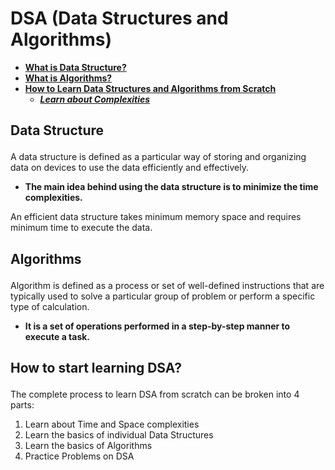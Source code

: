 # DSA (Data Structures and Algorithms)

- [**What is Data Structure?**](#what-is-data-structure)
- [**What is Algorithms?**](#what-is-algorithms)
- [**How to Learn Data Structures and Algorithms from Scratch**](#how-to-learn-data-structures-and-algorithms-from-scratch)
  - [**_Learn about Complexities_**](./complexities.md)
  <!-- - [**_Learn Data Structure_**](#learn-data-structure)
    1. [Array](#array)
    2. [String](#string)
    3. [Linked List](#linked-list)
    4. [Matrix/Grid](#matrixgrid)
    5. [Stack](#stack)
    6. [Queue](#queue)
    7. [Heap](#heap)
    8. [Hash](#hash)
    9. [The Data Structure](#the-data-structure)
       - [Binary Tree](#binary-tree)
       - [Binary Search Tree](#binary-search-tree)
       - [Other Tree](#other-tree)
    10. [Graph Data Structure](#graph-data-structure)
  - [**_Practice Problems on DSA_**](#practice-problems)
  - [**_Learn Algorithms_**](#learn-algorithms)
    1. [Searching Algorithms](#searching-algorithms)
    2. [Sorting Algorithms](#sorting-algorithms)
    3. [Divide and Conquer Algorithms](#divide-and-conquer-algorithms)
    4. [Greedy Algorithms](#greedy-algorithms)
    5. [Recursion Algorithms](#recursion-algorithms)
    6. [Backtracking Algorithms](#backtracking-algorithms)
    7. [Dynamic Programming](#dynamic-programming)
    8. [Pattern Searching](#pattern-searching)
    9. [Mathematical Algorithms](#mathematical-algorithms)
    10. [Geometric Algorithms](#geometric-algorithms)
    11. [Bitwise Algorithms](#bitwise-algorithms)
    12. [Randomized Algorithms](#randomized-algorithms)
    13. [Branch and Bound Algorithms](#branch-and-bound-algorithms) -->

## <p id="what-is-data-structure">Data Structure</p>

A data structure is defined as a particular way of storing and organizing data on devices to use the data efficiently and effectively.

- **The main idea behind using the data structure is to minimize the time complexities.**

An efficient data structure takes minimum memory space and requires minimum time to execute the data.

## <p id="what-is-algorithms">Algorithms</p>

Algorithm is defined as a process or set of well-defined instructions that are typically used to solve a particular group of problem or perform a specific type of calculation.

- **It is a set of operations performed in a step-by-step manner to execute a task.**

## <p id="how-to-learn-data-structures-and-algorithms-from-scratch">How to start learning DSA?</p>

The complete process to learn DSA from scratch can be broken into 4 parts:

1. Learn about Time and Space complexities
2. Learn the basics of individual Data Structures
3. Learn the basics of Algorithms
4. Practice Problems on DSA
